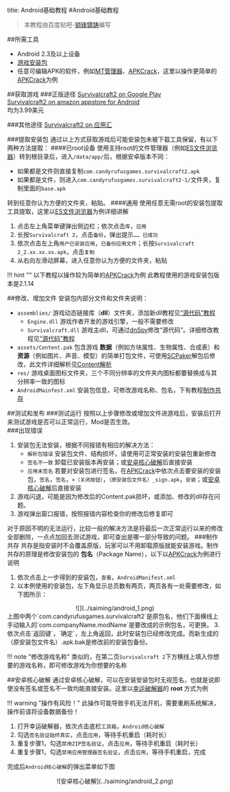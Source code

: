 title: Android基础教程
#Android基础教程

>本教程由百度贴吧-<a href="http://tieba.baidu.com/home/main/?un=销锋镝铸" target="_blank">销锋镝铸</a>编写

##所需工具
* Android 2.3及以上设备
* [游戏安装包](#_2)
* 任意可编辑APK的软件，例如[MT管理器][1]、[APKCrack][1]，这里以操作更简单的[APKCrack][1]为例

##获取游戏
###正版途径
<a href="http://play.google.com/store/apps/details?id=com.candyrufusgames.survivalcraft2" target="_blank">Survivalcraft2 on Google Play</a>  
<a href="https://www.amazon.com/Candy-Rufus-Games-Survivalcraft-2/dp/B01N6GTF7M" target="_blank">Survivalcraft2 on amazon appstore for Android</a>  
均为3.99美元

###其他途径
<a href="http://m.appchina.com/app/com.candyrufusgames.survivalcraft2" target="_blank">Survivalcraft2 on 应用汇</a>  

###提取安装包
通过以上方式获取游戏后可能安装包未被下载工具保留，有以下两种方法提取：
####已root设备
使用支持root的文件管理器（例如[ES文件浏览器][1]）转到根目录后，进入`/data/app/`后，根据安卓版本不同：

* 如果都是文件则直接复制`com.candyrufusgames.survivalcraft2.apk`
* 如果都是文件，则进入`com.candyrufusgames.survivalcraft2-1/`文件夹，复制里面的`base.apk`

转到任意你认为方便的文件夹，粘贴。
####通用
使用任意无需root的安装包提取工具提取，这里以[ES文件浏览器][1]为例详细讲解  

1. 点击左上角菜单键弹出侧边栏；依次点击`库`，`应用`
2. 长按`Survivalcraft 2`，点击`备份`，弹出提示`…… 已成功`
3. 依次点击左上角`用户已安装应用`，`已备份应用文件`；长按`Survivalcraft 2_2.xx.xx.xx.apk`，点击`复制`
4. 从右向左滑动屏幕，进入任意你认为方便的文件夹，粘贴

!!! hint ""
    以下教程以操作较为简单的[APKCrack][1]为例
    此教程使用的游戏安装包版本是2.1.14
    
##修改、增加文件
安装包内部分文件和文件夹说明：

* `assemblies/` 游戏动态链接库（**dll**）文件夹，添加新dll教程见[“源代码”教程][7]
    * `Engine.dll` 游戏作者开发的游戏引擎，一般不需要修改
    * `Survivalcraft.dll` 游戏主dll，可通过[dnSpy][2]修改“源代码”。详细修改教程见[“源代码”教程][3]
* `assets/Content.pak` 包含游戏 **数据**（例如方块属性、生物属性、合成表）和 **资源**（例如图片、声音、模型）的简单打包文件，可使用[SCPaker][4]解包后修改，此文件详细解析见[Content解析][5]
* `res/` 游戏桌面图标文件夹，三个不同分辨率的文件夹内图标都要替换成与其分辨率一致的图标
* `AndroidMainfest.xml` 安装包信息，可修改游戏名称、包名，下有教程[制作共存][6]

##测试和发布
###测试运行
按照以上步骤修改或增加文件进游戏后，安装后打开来测试游戏是否可以正常运行，Mod是否生效。  
###出现错误

1. 安装包无法安装，根据不同报错有相应的解决方法：
    * `解析包错误` 安装包文件、结构损坏，请使用可正常安装的安装包重新修改
    * `签名不一致` 卸载已安装版本再安装；或[安卓核心破解][8]后直接安装
    * `应用未签名` 若要对安装包进行签名，在[APKCrack][1]中依次点击要安装的安装包，`签名`，`签名`，`×（关闭按钮）`，`（原安装包文件名）_sign.apk`，`安装`；或[安卓核心破解][8]后直接安装
2. 游戏闪退，可能是因为修改后的Content.pak损坏，或添加、修改的dll存在问题。  
3. 游戏弹出窗口报错，按照报错内容检查你的修改后修复即可  

对于原因不明的无法运行，比较一般的解决方法是将最后一次正常运行以来的修改全部删除，一点点加回去测试游戏，即可查出是哪一部分导致的问题。
###制作共存
 共存是指安装时不会覆盖原版，玩家可以不用卸载原版就能安装游戏。制作共存的原理是修改安装包的 **包名**（Package Name），以下以[APKCrack][1]为例进行说明

1.  依次点击上一步得到的安装包，`查看`，`AndroidManifest.xml`
2. 以本例使用的安装包，左下角显示总页数有两页，两页各有一处需要修改，如下图所示：  
<center><div style="max-width: 540px;">![](../saiming/android_1.png)</div></center>  
上图中两个`com.candyrufusgames.survivalcraft2`是原包名，他们下面横线上手动输入的`com.companyName.modName`是要改成的示例包名，可更换。
3. 依次点击`返回键`，`确定`，左上角返回，此时安装包已经修改完成。而新生成的（原安装包文件名）.apk.bak是修改前的安装包备份。

!!! note "修改游戏名称"
    类似的，在第二页`Survivalcraft 2`下方横线上填入你想要的游戏名称，即可修改游戏为你想要的名称
    
##安卓核心破解
通过安卓核心破解，可以在安装安装包时无视签名，也就是说即使没有签名或签名不一致均能直接安装。这里以[幸运破解器][9]的 **root** 方式为例

!!! warning "操作有风险！"
    此操作可能导致手机无法开机，需要重刷系统解决，操作前请将设备数据备份！

1. 打开幸运破解器，依次点击底栏`工具箱`，`Android核心破解`
2. 勾选`签名验证始终真实`，点击`应用`，等待手机重启（耗时长）
3. 重复步骤1，勾选`禁用ZIP签名验证`，点击`应用`，等待手机重启（耗时长）
4. 重复步骤1，勾选`禁用应用管理器签名验证`，点击`应用`，等待手机重启，完成

完成后`Android核心破解`的弹出菜单如下图
<center><div style="max-width: 360px;">![安卓核心破解](../saiming/android_2.png)</div></center>  

[1]: resources.md#apk
[2]: resources.md#_12
[3]: source_code_tutorial.md
[4]: resources.md#contentpak
[5]: content_tutorial.md
[6]: #_11
[7]: source_code_tutorial.md#待补充
[8]: #_12
[9]: resources.md#_8